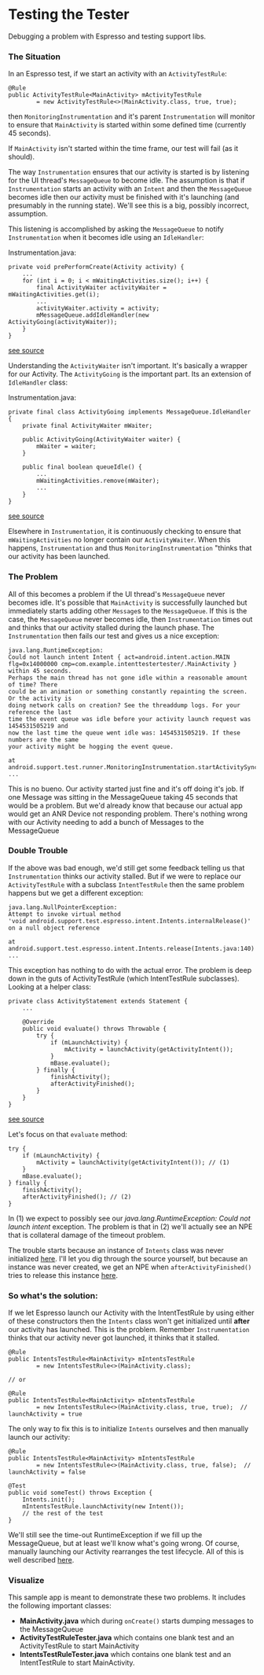 # Testing the Tester
Debugging a problem with Espresso and testing support libs.

### The Situation

In an Espresso test, if we start an activity with an `ActivityTestRule`:

```
@Rule
public ActivityTestRule<MainActivity> mActivityTestRule 
		= new ActivityTestRule<>(MainActivity.class, true, true);
```

then `MonitoringInstrumentation` and it's parent `Instrumentation` will monitor to ensure that `MainActivity` is started within some defined time (currently 45 seconds). 

If `MainActivity` isn't started within the time frame, our test will fail (as it should).

The way `Instrumentation` ensures that our activity is started is by listening for the UI thread's `MessageQueue` to become idle. The assumption is that if `Instrumentation` starts an activity with an `Intent` and then the `MessageQueue` becomes idle then our activity must be finished with it's launching (and presumably in the running state). We'll see this is a big, possibly incorrect, assumption.

This listening is accomplished by asking the `MessageQueue` to notify `Instrumentation` when it becomes idle using an `IdleHandler`:

Instrumentation.java:

```
private void prePerformCreate(Activity activity) {
    ...
    for (int i = 0; i < mWaitingActivities.size(); i++) {
        final ActivityWaiter activityWaiter = mWaitingActivities.get(i);
        ...
        activityWaiter.activity = activity;
        mMessageQueue.addIdleHandler(new ActivityGoing(activityWaiter));
    }
}
```
[see source](https://android.googlesource.com/platform/frameworks/base/+/refs/heads/master/core/java/android/app/Instrumentation.java#1070)

Understanding the `ActivityWaiter` isn't important. It's basically a wrapper for our Activity. The `ActivityGoing` is the important part. Its an extension of `IdleHandler` class:

Instrumentation.java:

```
private final class ActivityGoing implements MessageQueue.IdleHandler {
    private final ActivityWaiter mWaiter;

    public ActivityGoing(ActivityWaiter waiter) {
        mWaiter = waiter;
    }

    public final boolean queueIdle() {
        ...
        mWaitingActivities.remove(mWaiter);
        ...
    }
}
```
[see source](https://android.googlesource.com/platform/frameworks/base/+/refs/heads/master/core/java/android/app/Instrumentation.java#1925)

Elsewhere in `Instrumentation`, it is continuously checking to ensure that `mWaitingActivities` no longer contain our `ActivityWaiter`. When this happens, `Instrumentation` and thus `MonitoringInstrumentation` "thinks that our activity has been launched.


### The Problem

All of this becomes a problem if the UI thread's `MessageQueue` never becomes idle. It's possible that `MainActivity` is successfully launched but immediately starts adding other `Message`s to the `MessageQueue`. If this is the case, the `MessageQueue` never becomes idle, then `Instrumentation` times out and thinks that our activity stalled during the launch phase. The `Instrumentation` then fails our test and gives us a nice exception:


```
java.lang.RuntimeException: 
Could not launch intent Intent { act=android.intent.action.MAIN flg=0x14000000 cmp=com.example.intenttestertester/.MainActivity } within 45 seconds. 
Perhaps the main thread has not gone idle within a reasonable amount of time? There 
could be an animation or something constantly repainting the screen. Or the activity is 
doing network calls on creation? See the threaddump logs. For your reference the last 
time the event queue was idle before your activity launch request was 1454531505219 and 
now the last time the queue went idle was: 1454531505219. If these numbers are the same 
your activity might be hogging the event queue.

at android.support.test.runner.MonitoringInstrumentation.startActivitySync(MonitoringInstrumentation.java:362)
...
```        

This is no bueno. Our activity started just fine and it's off doing it's job. If one Message was sitting in the MessageQueue taking 45 seconds that would be a problem. But we'd already know that because our actual app would get an ANR Device not responding problem. There's nothing wrong with our Activity needing to add a bunch of Messages to the MessageQueue


### Double Trouble

If the above was bad enough, we'd still get some feedback telling us that  `Instrumentation` thinks our activity stalled. But if we were to replace our `ActivityTestRule` with a subclass `IntentTestRule` then the same problem happens but we get a different exception:


```
java.lang.NullPointerException: 
Attempt to invoke virtual method 
'void android.support.test.espresso.intent.Intents.internalRelease()' on a null object reference

at android.support.test.espresso.intent.Intents.release(Intents.java:140)
...
```

This exception has nothing to do with the actual error. The problem is deep down in the guts of ActivityTestRule (which IntentTestRule subclasses). Looking at a helper class:

```
private class ActivityStatement extends Statement {
	...
	
    @Override
    public void evaluate() throws Throwable {
        try {
            if (mLaunchActivity) {
                mActivity = launchActivity(getActivityIntent());
            }
            mBase.evaluate();
        } finally {
            finishActivity();
            afterActivityFinished();
        }
    }
}
```
[see source](https://android.googlesource.com/platform/frameworks/testing/+/android-support-test/rules/src/main/java/android/support/test/rule/ActivityTestRule.java#243)


Let's focus on that `evaluate` method:


```
try {
    if (mLaunchActivity) {
        mActivity = launchActivity(getActivityIntent()); // (1)
    }
    mBase.evaluate();
} finally {
    finishActivity();
    afterActivityFinished(); // (2)
}
```

In (1) we expect to possibly see our *java.lang.RuntimeException: Could not launch intent* exception. The problem is that in (2) we'll actually see an NPE that is collateral damage of the timeout problem.


The trouble starts because an instance of `Intents` class was never initialized [here](https://android.googlesource.com/platform/frameworks/testing/+/android-support-test/espresso/intents/src/main/java/android/support/test/espresso/intent/Intents.java#127). I'll let you dig through the source yourself, but because an instance was never created, we get an NPE when `afterActivityFinished()` tries to release this instance [here](https://android.googlesource.com/platform/frameworks/testing/+/android-support-test/espresso/intents/src/main/java/android/support/test/espresso/intent/Intents.java#139). 

### So what's the solution:
If we let Espresso launch our Activity with the IntentTestRule by using either of these constructors then the `Intents` class won't get initialized until **after** our activity has launched. This is the problem. Remember `Instrumentation` thinks that our activity never got launched, it thinks that it stalled.

```
@Rule
public IntentsTestRule<MainActivity> mIntentsTestRule 
		= new IntentsTestRule<>(MainActivity.class);

// or 

@Rule
public IntentsTestRule<MainActivity> mIntentsTestRule 
		= new IntentsTestRule<>(MainActivity.class, true, true);  // launchActivity = true
```

The only way to fix this is to initialize `Intents` ourselves and then manually launch our activity:

```
@Rule
public IntentsTestRule<MainActivity> mIntentsTestRule 
		= new IntentsTestRule<>(MainActivity.class, true, false);  // launchActivity = false

@Test
public void someTest() throws Exception {
    Intents.init();
    mIntentsTestRule.launchActivity(new Intent());
    // the rest of the test
}
```

We'll still see the time-out RuntimeException if we fill up the MessageQueue, but at least we'll know what's going wrong. Of course, manually launching our Activity rearranges the test lifecycle. All of this is well described [here](https://jabknowsnothing.wordpress.com/2015/11/05/activitytestrule-espressos-test-lifecycle/).


### Visualize
This sample app is meant to demonstrate these two problems. It includes the following important classes:

* **MainActivity.java** which during `onCreate()` starts dumping messages to the MessageQueue
* **ActivityTestRuleTester.java** which contains one blank test and an ActivityTestRule to start MainActivity
* **IntentsTestRuleTester.java** which contains one blank test and an IntentTestRule to start MainActivity.